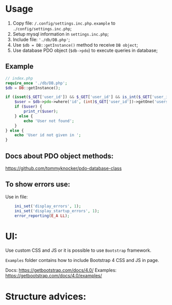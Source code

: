 # Usage

1. Copy file: `/.config/settings.inc.php.example` to `./config/settings.inc.php`;
2. Setup mysql information in `settings.inc.php`;
3. Include file: `'./db/DB.php'`;
4. Use `$db = DB::getInstance()` method to receive `DB object`;
5. Use database PDO object (`$db->pdo`) to execute queries in database;

## Example

```php
// index.php
require_once './db/DB.php';
$db = DB::getInstance();

if (isset($_GET['user_id']) && $_GET['user_id'] && is_int($_GET['user_id'])) {
    $user = $db->pdo->where('id', (int)$_GET['user_id'])->getOne('users');
    if ($user) {
        print_r($user);
    } else {
        echo 'User not found';
    }
} else {
    echo 'User id not given in ';
}

```


## Docs about PDO object methods:
https://github.com/tommyknocker/pdo-database-class


## To show errors use:

Use in file:
```php
    ini_set('display_errors', 1);
    ini_set('display_startup_errors', 1);
    error_reporting(E_A LL);
```


# UI:

Use custom CSS and JS or it is possible to use `Bootstrap` framework.

`Examples` folder contains how to include Bootstrap 4 CSS and JS in page.

Docs: https://getbootstrap.com/docs/4.0/
Examples: https://getbootstrap.com/docs/4.0/examples/


# Structure advices:
